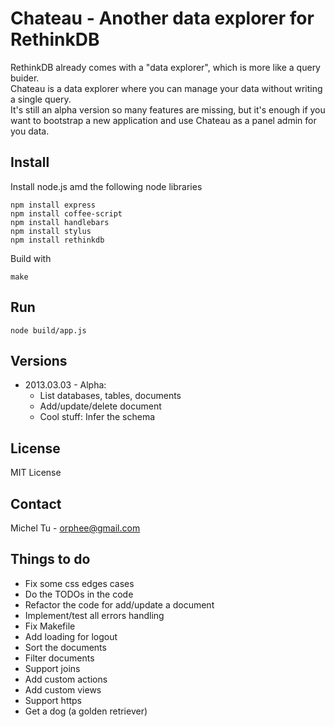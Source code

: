 Chateau - Another data explorer for RethinkDB
====

RethinkDB already comes with a "data explorer", which is more like a query buider.  
Chateau is a data explorer where you can manage your data without writing a single query.  
It's still an alpha version so many features are missing, but it's enough if you want to bootstrap a new application and use Chateau as a panel admin for you data.

Install
----
Install node.js amd the following node libraries
```
npm install express
npm install coffee-script
npm install handlebars
npm install stylus
npm install rethinkdb
```
Build with
```
make
```


Run
----
```
node build/app.js
```


Versions
----
- 2013.03.03 - Alpha:  
    * List databases, tables, documents
    * Add/update/delete document  
    * Cool stuff: Infer the schema


License
----
MIT License

Contact
----
Michel Tu - orphee@gmail.com


Things to do
----
- Fix some css edges cases
- Do the TODOs in the code
- Refactor the code for add/update a document
- Implement/test all errors handling
- Fix Makefile
- Add loading for logout
- Sort the documents
- Filter documents
- Support joins
- Add custom actions
- Add custom views
- Support https
- Get a dog (a golden retriever)
